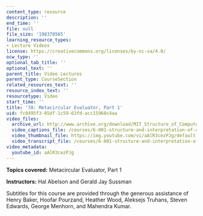 ```yaml
---
content_type: resource
description: ''
end_time: ''
file: null
file_size: '198370565'
learning_resource_types:
- Lecture Videos
license: https://creativecommons.org/licenses/by-nc-sa/4.0/
ocw_type: ''
optional_tab_title: ''
optional_text: ''
parent_title: Video Lectures
parent_type: CourseSection
related_resources_text: ''
resource_index_text: ''
resourcetype: Video
start_time: ''
title: '7A: Metacircular Evaluator, Part 1'
uid: fc0495f3-05df-1c59-63fd-acc15968c4aa
video_files:
  archive_url: http://www.archive.org/download/MIT_Structure_of_Computer_Programs_1986/lec7a.mp4
  video_captions_file: /courses/6-001-structure-and-interpretation-of-computer-programs-spring-2005/bab188b1555a5ab0bd4983b66245efcb_aAlR3cezPJg.vtt
  video_thumbnail_file: https://img.youtube.com/vi/aAlR3cezPJg/default.jpg
  video_transcript_file: /courses/6-001-structure-and-interpretation-of-computer-programs-spring-2005/0b41187e21dfe262000f4d3adac855b1_aAlR3cezPJg.pdf
video_metadata:
  youtube_id: aAlR3cezPJg
---
```


**Topics covered:** Metacircular Evaluator, Part 1

**Instructors:** Hal Abelson and Gerald Jay Sussman

Subtitles for this course are provided through the generous assistance of Henry Baker, Hoofar Pourzand, Heather Wood, Aleksejs Truhans, Steven Edwards, George Menhorn, and Mahendra Kumar.

